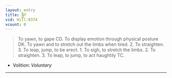 ```yaml
---
layout: entry
title: སྒྱིང་
vid: Hill:0374
vcount: 0
---
```

> To yawn, to gape CD\. To display emotion through physical posture DK\. To yawn and to stretch out the limbs when tired\. 2\. To straighten\. 3\. To leap, jump, to be erect\. 1\. To sigh, to stretch the limbs\. 2\. To straighten\. 3\. To leap, to jump, to act haughtily TC\.

* Volition: _Voluntary_

---


